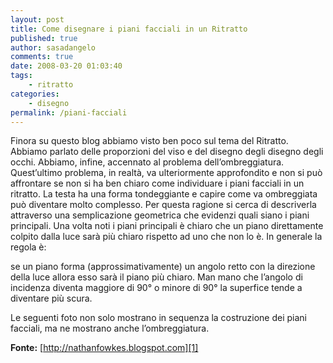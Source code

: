 ```yaml
---
layout: post
title: Come disegnare i piani facciali in un Ritratto
published: true
author: sasadangelo
comments: true
date: 2008-03-20 01:03:40
tags:
    - ritratto
categories:
    - disegno
permalink: /piani-facciali
---
```


   Finora su questo blog abbiamo visto ben poco sul tema del Ritratto. Abbiamo parlato delle proporzioni del viso e del disegno degli disegno degli occhi. Abbiamo, infine, accennato al problema dell&#8217;ombreggiatura. Quest&#8217;ultimo problema, in realtà, va ulteriormente approfondito e non si può affrontare se non si ha ben chiaro come individuare i piani facciali in un ritratto. La testa ha una forma tondeggiante e capire come va ombreggiata può diventare molto complesso. Per questa ragione si cerca di descriverla attraverso una semplicazione geometrica che evidenzi quali siano i piani principali. Una volta noti i piani principali è chiaro che un piano direttamente colpito dalla luce sarà più chiaro rispetto ad uno che non lo è. In generale la regola è:



  se un piano forma (approssimativamente) un angolo retto con la direzione della luce allora esso sarà il piano più chiaro. Man mano che l&#8217;angolo di incidenza diventa maggiore di 90° o minore di 90° la superfice tende a diventare più scura.



  Le seguenti foto non solo mostrano in sequenza la costruzione dei piani facciali, ma ne mostrano anche l&#8217;ombreggiatura.



  

  

  

  
**Fonte:** [http://nathanfowkes.blogspot.com][1]

 [1]: http://www.nathanfowkesart.com/